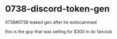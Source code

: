 # 0738-discord-token-gen

0738#0738 leaked gen after he exitscammed

this is the guy that was selling for $300 in dc fanclub
